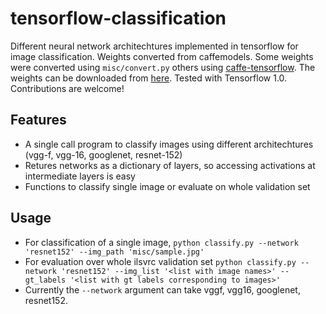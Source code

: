 # tensorflow-classification

Different neural network architechtures implemented in tensorflow for image classification. Weights converted from caffemodels. Some weights were converted using `misc/convert.py` others using [caffe-tensorflow](https://github.com/ethereon/caffe-tensorflow). The weights can be downloaded from [here](https://www.dropbox.com/sh/qpuqj03gv00ba85/AAApqsIe4SqSOrsfpwrYjOema?dl=0). Tested with Tensorflow 1.0. Contributions are welcome!

## Features

* A single call program to classify images using different architechtures (vgg-f, vgg-16, googlenet, resnet-152)
* Retures networks as a dictionary of layers, so accessing activations at intermediate layers is easy
* Functions to classify single image or evaluate on whole validation set

## Usage

* For classification of a single image, `python classify.py --network 'resnet152' --img_path 'misc/sample.jpg'`
* For evaluation over whole ilsvrc validation set `python classify.py --network 'resnet152' --img_list '<list with image names>' --gt_labels '<list with gt labels corresponding to images>'`
* Currently the `--network` argument can take vggf, vgg16, googlenet, resnet152.
